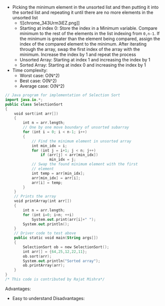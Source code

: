 - Picking the minimum element in the unsorted list and then putting it into the sorted list and repeating it until there are no more elements in the unsorted list
	- ![[chrome_343Urm3iEZ.png]]
	- Starting at index 0: Store the index in a Minimum variable. Compare minimum to the rest of the elements in the list indexing from `0,n-1`. If the minimum is greater than the element being compared, assign the index of the compared element to the minimum. After iterating through the array, swap the first index of the array with the minimum. Increase the index by 1 and repeat the process
	- Unsorted Array: Starting at index 1 and increasing the index by 1
	- Sorted Array: Starting at index 0 and increasing the index by 1 
- Time complexity:
	- Worst case: O(N^2)
	- Best case: O(N^2)
	- Average case: O(N^2)
```Kotlin
// Java program for implementation of Selection Sort
import java.io.*;
public class SelectionSort
{
	void sort(int arr[])
	{
		int n = arr.length;
		// One by one move boundary of unsorted subarray
		for (int i = 0; i < n-1; i++)
		{
			// Find the minimum element in unsorted array
			int min_idx = i;
			for (int j = i+1; j < n; j++)
				if (arr[j] < arr[min_idx])
					min_idx = j;
			// Swap the found minimum element with the first
			// element
			int temp = arr[min_idx];
			arr[min_idx] = arr[i];
			arr[i] = temp;
		}
	}
	// Prints the array
	void printArray(int arr[])
	{
		int n = arr.length;
		for (int i=0; i<n; ++i)
			System.out.print(arr[i]+" ");
		System.out.println();
	}
	// Driver code to test above
	public static void main(String args[])
	{
		SelectionSort ob = new SelectionSort();
		int arr[] = {64,25,12,22,11};
		ob.sort(arr);
		System.out.println("Sorted array");
		ob.printArray(arr);
	}
}
/* This code is contributed by Rajat Mishra*/


```
Advantages:
- Easy to understand
Disadvantages: